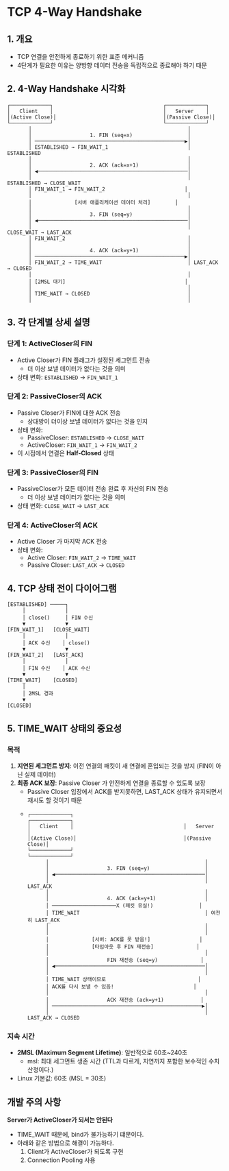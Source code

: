 # TCP 4-Way Handshake

## 1. 개요
- TCP 연결을 안전하게 종료하기 위한 표준 메커니즘 
- 4단계가 필요한 이유는 양방향 데이터 전송을 독립적으로 종료해야 하기 때문

## 2. 4-Way Handshake 시각화

```
┌─────────────┐                                    ┌─────────────┐
│   Client    │                                    │   Server    │
│(Active Close)│                                   │(Passive Close)│
└─────────────┘                                    └─────────────┘
       │                                                   │
       │                   1. FIN (seq=x)                  │
       │ ─────────────────────────────────────────────────▶│
       │ ESTABLISHED → FIN_WAIT_1                          │ ESTABLISHED
       │                                                   │
       │                   2. ACK (ack=x+1)                │
       │ ◀─────────────────────────────────────────────────│
       │                                                   │ ESTABLISHED → CLOSE_WAIT
       │ FIN_WAIT_1 → FIN_WAIT_2                          │
       │                                                   │
       │              [서버 애플리케이션 데이터 처리]        │
       │                                                   │
       │                   3. FIN (seq=y)                  │
       │ ◀─────────────────────────────────────────────────│
       │                                                   │ CLOSE_WAIT → LAST_ACK
       │ FIN_WAIT_2                                        │
       │                                                   │
       │                   4. ACK (ack=y+1)                │
       │ ─────────────────────────────────────────────────▶│
       │ FIN_WAIT_2 → TIME_WAIT                            │ LAST_ACK → CLOSED
       │                                                   │
       │ [2MSL 대기]                                       │
       │                                                   │
       │ TIME_WAIT → CLOSED                                │
       │                                                   │
```

## 3. 각 단계별 상세 설명

### 단계 1: ActiveCloser의  FIN
- Active Closer가 FIN 플래그가 설정된 세그먼트 전송
  - 더 이상 보낼 데이터가 없다는 것을 의미
- 상태 변화: `ESTABLISHED` → `FIN_WAIT_1`

### 단계 2: PassiveCloser의 ACK
- Passive Closer가 FIN에 대한 ACK 전송
  - 상대방이 더이상 보낼 데이터가 없다는 것을 인지
- 상태 변화:
    - PassiveCloser: `ESTABLISHED` → `CLOSE_WAIT`
    - ActiveCloser: `FIN_WAIT_1` → `FIN_WAIT_2`
- 이 시점에서 연결은 **Half-Closed** 상태

### 단계 3: PassiveCloser의 FIN
- PassiveCloser가 모든 데이터 전송 완료 후 자신의 FIN 전송
  - 더 이상 보낼 데이터가 없다는 것을 의미
- 상태 변화: `CLOSE_WAIT` → `LAST_ACK`

### 단계 4: ActiveCloser의 ACK
- Active Closer 가 마지막 ACK 전송
- 상태 변화:
    - Active Closer: `FIN_WAIT_2` → `TIME_WAIT`
    - Passive Closer: `LAST_ACK` → `CLOSED`

## 4. TCP 상태 전이 다이어그램

```
[ESTABLISHED] ─────┐
     │             │
     │ close()     │ FIN 수신
     ▼             ▼
[FIN_WAIT_1]   [CLOSE_WAIT]
     │             │
     │ ACK 수신    │ close()
     ▼             ▼
[FIN_WAIT_2]   [LAST_ACK]
     │             │
     │ FIN 수신    │ ACK 수신
     ▼             ▼
[TIME_WAIT]    [CLOSED]
     │
     │ 2MSL 경과
     ▼
[CLOSED]
```

## 5. TIME_WAIT 상태의 중요성

### 목적
1. **지연된 세그먼트 방지**: 이전 연결의 패킷이 새 연결에 혼입되는 것을 방지 (FIN이 아닌 실제 데이터)
2. **최종 ACK 보장**: Passive Closer 가 안전하게 연결을 종료할 수 있도록 보장
   - Passive Closer 입장에서 ACK를 받지못하면, LAST_ACK 상태가 유지되면서 재시도 할 것이기 때문
    - ```text
      ┌─────────────┐                                    ┌─────────────┐
      │   Client    │                                    │   Server    │
      │(Active Close)│                                   │(Passive Close)│
      └─────────────┘                                    └─────────────┘
            │                                                   │
            │                   3. FIN (seq=y)                  │
            │ ◀─────────────────────────────────────────────────│
            │                                                   │ LAST_ACK
            │                                                   │
            │                   4. ACK (ack=y+1)                │
            │ ─────────────────────X (패킷 유실!)               │
            │ TIME_WAIT                                         │ 여전히 LAST_ACK
            │                                                   │
            │                                                   │
            │              [서버: ACK를 못 받음!]                │
            │              [타임아웃 후 FIN 재전송]              │
            │                                                   │
            │                   FIN 재전송 (seq=y)              │
            │ ◀─────────────────────────────────────────────────│
            │                                                   │
            │ TIME_WAIT 상태이므로                              │
            │ ACK를 다시 보낼 수 있음!                          │
            │                                                   │
            │                   ACK 재전송 (ack=y+1)            │
            │ ─────────────────────────────────────────────────▶│
            │                                                   │ LAST_ACK → CLOSED
       ```

### 지속 시간
- **2MSL (Maximum Segment Lifetime)**: 일반적으로 60초~240초
  - msl: 최대 세그먼트 생존 시간 (TTL과 다르게, 지연까지 포함한 보수적인 수치 산정이다.)
- Linux 기본값: 60초 (MSL = 30초)

## 개발 주의 사항
**Server가 ActiveCloser가 되서는 안된다**
- TIME_WAIT 때문에, bind가 불가능하기 떄문이다.
- 아래와 같은 방법으로 해결이 가능하다.
  1. Client가 ActiveCloser가 되도록 구현
  2. Connection Pooling 사용